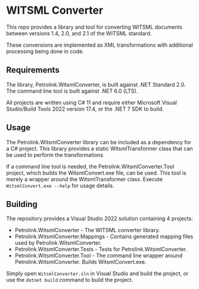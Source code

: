 # WITSML Converter

This repo provides a library and tool for converting WITSML documents between versions 1.4, 2.0, and 2.1 of the WITSML standard.

These conversions are implemented as XML transformations with additional processing being done in code.

## Requirements

The library, Petrolink.WitsmlConverter, is built against .NET Standard 2.0. The command line tool is built against .NET 6.0 (LTS).

All projects are written using C# 11 and require either Microsoft Visual Studio/Build Tools 2022 version 17.4, or the .NET 7 SDK to build.

## Usage

The Petrolink.WitsmlConverter library can be included as a dependency for a C# project. This library provides a static WitsmlTransformer class that can be used to perform the transformations.

If a command line tool is needed, the Petrolink.WitsmlConverter.Tool project, which builds the WitsmlConvert.exe file, can be used. This tool is merely a wrapper around the WitsmlTransformer class. Execute `WitsmlConvert.exe --help` for usage details.

## Building

The repository provides a Visual Studio 2022 solution containing 4 projects:
* Petrolink.WitsmlConverter - The WITSML converter library.
* Petrolink.WitsmlConverter.Mappings - Contains generated mapping files used by Petrolink.WitsmlConverter.
* Petrolink.WitsmlConverter.Tests - Tests for Petrolink.WitsmlConverter.
* Petrolink.WitsmlConverter.Tool - The command line wrapper around Petrolink.WitsmlConverter. Builds WitsmlConvert.exe.

Simply open `WitsmlConverter.sln` in Visual Studio and build the project, or use the `dotnet build` command to build the project.
